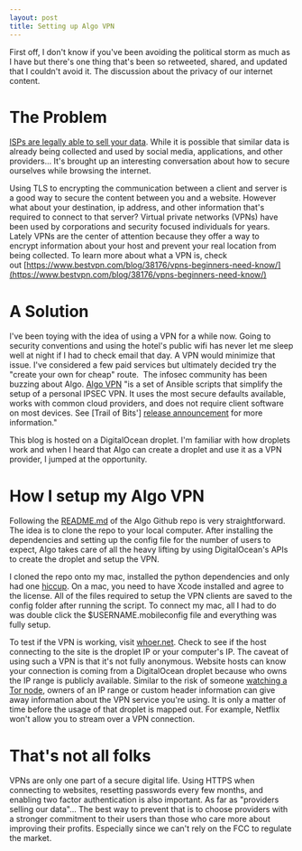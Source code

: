 ```yaml
---
layout: post
title: Setting up Algo VPN
---
```

First off, I don't know if you've been avoiding the political storm as much as I have but there's one thing that's been so retweeted, shared, and updated that I couldn't avoid it. The discussion about the privacy of our internet content.

# The Problem
[ISPs are legally able to sell your data](https://www.usatoday.com/story/tech/news/2017/04/04/isps-can-now-collect-and-sell-your-data-what-know-internet-privacy/100015356/). While it is possible that similar data is already being collected and used by social media, applications, and other providers... It's brought up an interesting conversation about how to secure ourselves while browsing the internet.

Using TLS to encrypting the communication between a client and server is a good way to secure the content between you and a website. However what about your destination, ip address, and other information that's required to connect to that server? Virtual private networks (VPNs) have been used by corporations and security focused individuals for years. Lately VPNs are the center of attention because they offer a way to encrypt information about your host and prevent your real location from being collected. To learn more about what a VPN is, check out [https://www.bestvpn.com/blog/38176/vpns-beginners-need-know/](https://www.bestvpn.com/blog/38176/vpns-beginners-need-know/)

# A Solution
I've been toying with the idea of using a VPN for a while now. Going to security conventions and using the hotel's public wifi has never let me sleep well at night if I had to check email that day. A VPN would minimize that issue. I've considered a few paid services but ultimately decided try the "create your own for cheap" route.  The infosec community has been buzzing about Algo. [Algo VPN](https://github.com/trailofbits/algo) "is a set of Ansible scripts that simplify the setup of a personal IPSEC VPN. It uses the most secure defaults available, works with common cloud providers, and does not require client software on most devices. See [Trail of Bits'] [release announcement](https://blog.trailofbits.com/2016/12/12/meet-algo-the-vpn-that-works/) for more information."

This blog is hosted on a DigitalOcean droplet. I'm familiar with how droplets work and when I heard that Algo can create a droplet and use it as a VPN provider, I jumped at the opportunity.

# How I setup my Algo VPN
Following the [README.md](https://github.com/trailofbits/algo) of the Algo Github repo is very straightforward. The idea is to clone the repo to your local computer. After installing the dependencies and setting up the config file for the number of users to expect, Algo takes care of all the heavy lifting by using DigitalOcean's APIs to create the droplet and setup the VPN.

I cloned the repo onto my mac, installed the python dependencies and only had one [hiccup](https://github.com/trailofbits/algo/issues/351). On a mac, you need to have Xcode installed and agree to the license. All of the files required to setup the VPN clients are saved to the config folder after running the script. To connect my mac, all I had to do was double click the $USERNAME.mobileconfig file and everything was fully setup.

To test if the VPN is working, visit [whoer.net](http://www.whoer.net). Check to see if the host connecting to the site is the droplet IP or your computer's IP. The caveat of using such a VPN is that it's not fully anonymous. Website hosts can know your connection is coming from a DigitalOcean droplet because who owns the IP range is publicly available. Similar to the risk of someone [watching a Tor node](https://nakedsecurity.sophos.com/2015/06/25/can-you-trust-tors-exit-nodes/), owners of an IP range or custom header information can give away information about the VPN service you're using. It is only a matter of time before the usage of that droplet is mapped out. For example, Netflix won't allow you to stream over a VPN connection.

# That's not all folks
VPNs are only one part of a secure digital life. Using HTTPS when connecting to websites, resetting passwords every few months, and enabling two factor authentication is also important. As far as "providers selling our data"... The best way to prevent that is to choose providers with a stronger commitment to their users than those who care more about improving their profits. Especially since we can't rely on the FCC to regulate the market.
